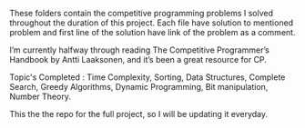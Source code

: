 These folders contain the competitive programming problems I solved throughout the duration of this project.
Each file have solution to mentioned problem and first line of the solution have link of the problem as a comment.

I’m currently halfway through reading The Competitive Programmer’s Handbook by Antti Laaksonen, and it’s been a great resource for CP.

Topic's Completed :
Time Complexity, 
Sorting, 
Data Structures, 
Complete Search, 
Greedy Algorithms, 
Dynamic Programming, 
Bit manipulation, 
Number Theory.

This the the repo for the full project, so I will be updating it everyday.
